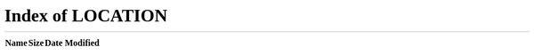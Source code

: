```yaml
---
title: About
permalink: /about/
layout: single
---
```


<meta http-equiv="refresh" content="0; url=/" />

If you are not redirected automatically, follow this <a href="/">link to the landing page</a>.
---
layout: single
title: "Hi, I'm Yanlin (Leo)."
permalink: /about/
author_profile: true
classes: wide
---

## About Me

My initial curiosity began with a simple question: what "shapes" do different types of data take? How do images fold in dimensions, how do trades fluctuate along time, and in what ways do texts disperse in semantic spaces?

I work at the intersection of **alternative data** and **financial risk modeling**. Recently I rebuilt a climate–GIS pipeline to align SME locations with gridded satellite climate features and saw **AUC gains of 0.07+** in several countries for default prediction — evidence that physical risk signals add value to traditional credit scoring. I care about **usable**, **explainable**, and **accountable** ML that survives real-world frictions.

## Education

<div class="education-entry" markdown="1">
### B.S. in Management Information Systems
*Sino-foreign Joint Program*  
**Southwestern University of Finance and Economics (SWUFE) × University of Delaware**  
*Sept 2022 – Jun 2026 (anticipated)*

- GPA 4.1/5.0 (91/100), Rank 3/62; IELTS 7.0
- Core courses: Business Application Programming, Machine Learning, Data Structures, Mathematical Statistics, Optimization
</div>

## Recent Publications
---
---
layout: single
title: "Hi, I'm Yanlin (Leo)."
permalink: /about/
author_profile: true
classes: wide
---

## About Me

My initial curiosity began with a simple question: what "shapes" do different types of data take? How do images fold in dimensions, how do trades fluctuate along time, and in what ways do texts disperse in semantic spaces?

I work at the intersection of **alternative data** and **financial risk modeling**. Recently I rebuilt a climate–GIS pipeline to align SME locations with gridded satellite climate features and saw **AUC gains of 0.07+** in several countries for default prediction — evidence that physical risk signals add value to traditional credit scoring. I care about **usable**, **explainable**, and **accountable** ML that survives real-world frictions.

## Education

<div class="education-entry" markdown="1">
### B.S. in Management Information Systems
*Sino-foreign Joint Program*  
**Southwestern University of Finance and Economics (SWUFE) × University of Delaware**  
*Sept 2022 – Jun 2026 (anticipated)*

- GPA 4.1/5.0 (91/100), Rank 3/62; IELTS 7.0
- Core courses: Business Application Programming, Machine Learning, Data Structures, Mathematical Statistics, Optimization
</div>

## Recent Publications

<div class="publication-entry" markdown="1">
### Telescoping Loans from Space: A Remote Sensing Analysis
*Accepted: 45th International Symposium on Forecasting; 2025 MRS International Risk Conference; 2025 ISAFE China Conference*
Built end-to-end pipeline; integrated remote sensing climate features with loan data; engineered repeatable experiments.
</div>

<div class="publication-entry" markdown="1">
### Evaluating the Development Level of Digital Economies
*EDMI 2024 (6th International Conference on Economic Development and Management Innovation)*
Designed 1–4–17 indicator system; applied AHP + TOPSIS for 31 provincial regions (2022).
</div>

## Recent Projects

<div class="project-entry" markdown="1">
### Research on Reinforcement Learning and Investor Behaviour
**Core Researcher** *(Jun 2025 – present)*

Exploring how RL frameworks capture investor behavioral patterns and market regimes in practical settings.
</div>

<div class="project-entry" markdown="1">
### Source-Aware and Trustworthy Alignment LLMs
**PI / Project Lead** *(provincial innovation program)*
Build source-aware benchmarks and accountable evaluation for LLMs in financial tasks; representation-level analyses and controlled studies.
</div>

## Selected Awards

- 🏆 **Grand Prize** (National), SAS National Data Analysis Competition
- 🥇 **First Prize** (Provincial), China Undergraduate Mathematical Contest in Modeling
- 🥈 **Second Prize** (National), National English Competition for College Students
- ⭐ **Top 5** nationwide (Special Prize), SAS China University Data Analysis Competition (AUC up to 0.94)
### Evaluating the Development Level of Digital Economies
